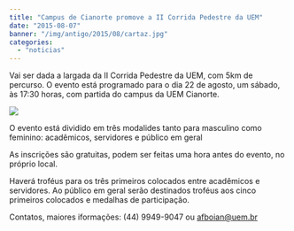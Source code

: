 ```yaml
---
title: "Campus de Cianorte promove a II Corrida Pedestre da UEM"
date: "2015-08-07"
banner: "/img/antigo/2015/08/cartaz.jpg"
categories: 
  - "noticias"
---
```




Vai ser dada a largada da II Corrida Pedestre da UEM, com 5km de percurso. O evento está programado para o dia 22 de agosto, um sábado, às 17:30 horas, com partida do campus da UEM Cianorte.

<!--more-->


![](/img/antigo/2015/08/cartaz.jpg)

O evento está dividido em três modalides tanto para masculino como feminino: acadêmicos, servidores e público em geral

As inscrições são gratuitas, podem ser feitas uma hora antes do evento, no próprio local.

Haverá troféus para os três primeiros colocados entre acadêmicos e servidores. Ao público em geral serão destinados troféus aos cinco primeiros colocados e medalhas de participação.

Contatos, maiores iformações: (44) 9949-9047 ou afboian@uem.br
